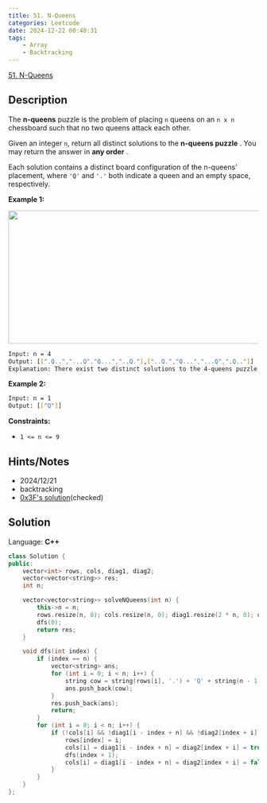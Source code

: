 ```yaml
---
title: 51. N-Queens
categories: Leetcode
date: 2024-12-22 00:40:31
tags:
    - Array
    - Backtracking
---
```


[51. N-Queens](https://leetcode.com/problems/n-queens/description/?envType=problem-list-v2&envId=plakya4j)

## Description

The **n-queens**  puzzle is the problem of placing `n` queens on an `n x n` chessboard such that no two queens attack each other.

Given an integer `n`, return all distinct solutions to the **n-queens puzzle** . You may return the answer in **any order** .

Each solution contains a distinct board configuration of the n-queens' placement, where `'Q'` and `'.'` both indicate a queen and an empty space, respectively.

**Example 1:**

<img alt="" src="https://assets.leetcode.com/uploads/2020/11/13/queens.jpg" style="width: 600px; height: 268px;">

```bash
Input: n = 4
Output: [[".Q..","...Q","Q...","..Q."],["..Q.","Q...","...Q",".Q.."]]
Explanation: There exist two distinct solutions to the 4-queens puzzle as shown above
```

**Example 2:**

```bash
Input: n = 1
Output: [["Q"]]
```

**Constraints:**

- `1 <= n <= 9`

## Hints/Notes

- 2024/12/21
- backtracking
- [0x3F's solution](https://leetcode.cn/problems/n-queens/solutions/2079586/hui-su-tao-lu-miao-sha-nhuang-hou-shi-pi-mljv/)(checked)

## Solution

Language: **C++**

```C++
class Solution {
public:
    vector<int> rows, cols, diag1, diag2;
    vector<vector<string>> res;
    int n;

    vector<vector<string>> solveNQueens(int n) {
        this->n = n;
        rows.resize(n, 0); cols.resize(n, 0); diag1.resize(2 * n, 0); diag2.resize(2 * n - 1, 0);
        dfs(0);
        return res;
    }

    void dfs(int index) {
        if (index == n) {
            vector<string> ans;
            for (int i = 0; i < n; i++) {
                string cow = string(rows[i], '.') + 'Q' + string(n - 1 - rows[i], '.');
                ans.push_back(cow);
            }
            res.push_back(ans);
            return;
        }
        for (int i = 0; i < n; i++) {
            if (!cols[i] && !diag1[i - index + n] && !diag2[index + i]) {
                rows[index] = i;
                cols[i] = diag1[i - index + n] = diag2[index + i] = true;
                dfs(index + 1);
                cols[i] = diag1[i - index + n] = diag2[index + i] = false;
            }
        }
    }
};
```
